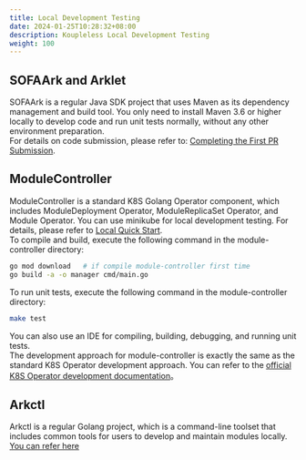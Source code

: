 ```yaml
---
title: Local Development Testing
date: 2024-01-25T10:28:32+08:00
description: Koupleless Local Development Testing
weight: 100
---
```


## SOFAArk and Arklet
SOFAArk is a regular Java SDK project that uses Maven as its dependency management and build tool. You only need to install Maven 3.6 or higher locally to develop code and run unit tests normally, without any other environment preparation. <br /> For details on code submission, please refer to: [Completing the First PR Submission](../first-pr).

## ModuleController
ModuleController is a standard K8S Golang Operator component, which includes ModuleDeployment Operator, ModuleReplicaSet Operator, and Module Operator. You can use minikube for local development testing. For details, please refer to [Local Quick Start](/docs/quick-start). <br />
To compile and build, execute the following command in the module-controller directory:
```bash
go mod download   # if compile module-controller first time
go build -a -o manager cmd/main.go  
```
To run unit tests, execute the following command in the module-controller directory:
```bash
make test
```
You can also use an IDE for compiling, building, debugging, and running unit tests.<br />
The development approach for module-controller is exactly the same as the standard K8S Operator development approach. You can refer to the [official K8S Operator development documentation](https://kubernetes.io/zh-cn/docs/concepts/extend-kubernetes/operator/)。

## Arkctl
Arkctl is a regular Golang project, which is a command-line toolset that includes common tools for users to develop and maintain modules locally.
[You can refer here](/docs/tutorials/build_and_deploy)


<br/>
